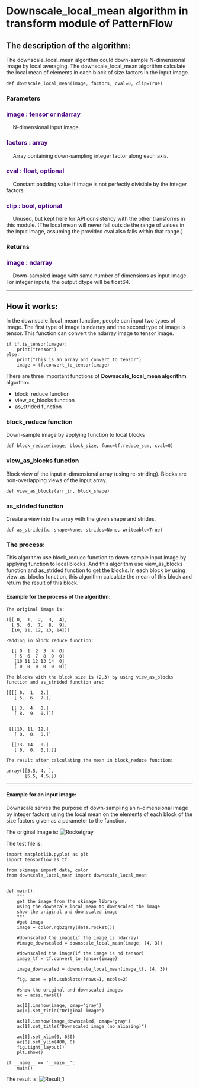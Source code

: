 # **Downscale_local_mean algorithm in transform module of PatternFlow**


## **The description of the algorithm:**

The downscale_local_mean algorithm could down-sample N-dimensional image by local averaging.  The downscale_local_mean algorithm calculate the local mean of elements in each block of size factors in the input image.


```
def downscale_local_mean(image, factors, cval=0, clip=True)
```

### **Parameters**
### <span style="color:Indigo">image : tensor or ndarray</span>
&emsp; N-dimensional input image.
### <span style="color:Indigo">factors : array</span>
&emsp; Array containing down-sampling integer factor along each axis.
### <span style="color:Indigo">cval : float, optional</span>
&emsp; Constant padding value if image is not perfectly divisible by the integer factors.
### <span style="color:Indigo">clip : bool, optional</span>
&emsp; Unused, but kept here for API consistency with the other transforms in this module. (The local mean will never fall outside the range of values in the input image, assuming the provided cval also falls within that range.)

### **Returns**
### <span style="color:Indigo">image : ndarray</span>
&emsp; Down-sampled image with same number of dimensions as input image. For integer inputs, the output dtype will be float64. 


***

## **How it works:**
In the downscale_local_mean function, people can input two types of image. The first type of image is ndarray and the second type of image is tensor. This function can convert the ndarray image to tensor image.<br>

```
if tf.is_tensor(image):
    print("tensor")
else:
    print("This is an array and convert to tensor")
    image = tf.convert_to_tensor(image)
```

There are three important functions of **Downscale_local_mean algorithm** algorthm:

* block_reduce function
* view_as_blocks function
* as_strided function

### **block_reduce function**
Down-sample image by applying function to local blocks
```
def block_reduce(image, block_size, func=tf.reduce_sum, cval=0)
```

### **view_as_blocks function**
Block view of the input n-dimensional array (using re-striding). 
Blocks are non-overlapping views of the input array. 

```
def view_as_blocks(arr_in, block_shape)
```

### **as_strided function**
Create a view into the array with the given shape and strides. 

```
def as_strided(x, shape=None, strides=None, writeable=True)
```


### **The process:**
This algorithm use block_reduce function to down-sample input image by applying function to local blocks. And this algorithm use view_as_blocks function and as_strided function to get the blocks. In each block by using view_as_blocks function, this algorithm calculate the mean of this block and return the result of this block.

#### Example for the process of the algorithm:
```
The original image is:

([[ 0,  1,  2,  3,  4],
  [ 5,  6,  7,  8,  9],
  [10, 11, 12, 13, 14]])

Padding in block_reduce function:

  [[ 0  1  2  3  4  0]
   [ 5  6  7  8  9  0]
   [10 11 12 13 14  0]
   [ 0  0  0  0  0  0]]

The blocks with the blcok size is (2,3) by using view_as_blocks function and as_strided function are:

[[[[ 0.  1.  2.]
   [ 5.  6.  7.]]

  [[ 3.  4.  0.]
   [ 8.  9.  0.]]]


 [[[10. 11. 12.]
   [ 0.  0.  0.]]

  [[13. 14.  0.]
   [ 0.  0.  0.]]]]

The result after calculating the mean in block_reduce function:

array([[3.5, 4. ],
       [5.5, 4.5]])

```

***
#### Example for an input image:
Downscale serves the purpose of down-sampling an n-dimensional image by integer factors using the local mean on the elements of each block of the size factors given as a parameter to the function.

The original image is:
![Rocketgray](https://user-images.githubusercontent.com/41613728/66882185-c6f92000-f00c-11e9-8589-c7721f5ed025.png)

The test file is:

```
import matplotlib.pyplot as plt
import tensorflow as tf

from skimage import data, color
from downscale_local_mean import downscale_local_mean


def main():
    """
    get the image from the skimage library
    using the downscale_local_mean to downscaled the image
    show the original and downscaled image
    """
    #get image
    image = color.rgb2gray(data.rocket())

    #downscaled the image(if the image is ndarray)
    #image_downscaled = downscale_local_mean(image, (4, 3))

    #downscaled the image(if the image is nd tensor)
    image_tf = tf.convert_to_tensor(image)

    image_downscaled = downscale_local_mean(image_tf, (4, 3))

    fig, axes = plt.subplots(nrows=1, ncols=2)

    #show the original and downscaled images
    ax = axes.ravel()

    ax[0].imshow(image, cmap='gray')
    ax[0].set_title("Original image")

    ax[1].imshow(image_downscaled, cmap='gray')
    ax[1].set_title("Downscaled image (no aliasing)")

    ax[0].set_xlim(0, 630)
    ax[0].set_ylim(400, 0)
    fig.tight_layout()
    plt.show()

if __name__ == '__main__':
    main()

```

The result is:
![Result_1](https://user-images.githubusercontent.com/41613728/66882252-07589e00-f00d-11e9-9f43-27cf14a27a5e.png)




